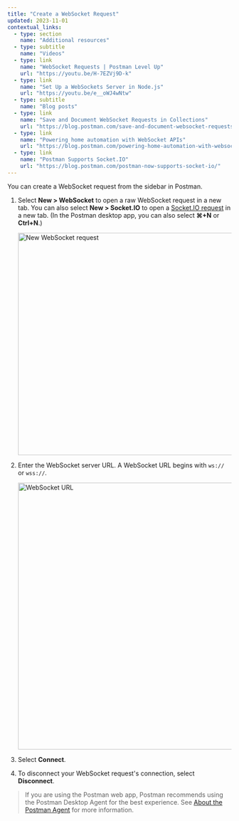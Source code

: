 ```yaml
---
title: "Create a WebSocket Request"
updated: 2023-11-01
contextual_links:
  - type: section
    name: "Additional resources"
  - type: subtitle
    name: "Videos"
  - type: link
    name: "WebSocket Requests | Postman Level Up"
    url: "https://youtu.be/H-7EZVj9D-k"
  - type: link
    name: "Set Up a WebSockets Server in Node.js"
    url: "https://youtu.be/e__oWJ4wNtw"
  - type: subtitle
    name: "Blog posts"
  - type: link
    name: "Save and Document WebSocket Requests in Collections"
    url: "https://blog.postman.com/save-and-document-websocket-requests-in-collections/"
  - type: link
    name: "Powering home automation with WebSocket APIs"
    url: "https://blog.postman.com/powering-home-automation-with-websocket-apis/"
  - type: link
    name: "Postman Supports Socket.IO"
    url: "https://blog.postman.com/postman-now-supports-socket-io/"
---
```


You can create a WebSocket request from the sidebar in Postman.

1. Select **New > WebSocket** to open a raw WebSocket request in a new tab. You can also select **New > Socket.IO** to open a [Socket.IO request](/docs/sending-requests/websocket/create-a-socketio-request/) in a new tab. (In the Postman desktop app, you can also select **⌘+N** or **Ctrl+N**.)

    <img src="https://assets.postman.com/postman-docs/v10/create-new-websocket-v10-2.jpg" alt="New WebSocket request" width="500px"/>

1. Enter the WebSocket server URL. A WebSocket URL begins with `ws://` or `wss://`.

    <img alt="WebSocket URL" src="https://assets.postman.com/postman-docs/v10/websocket-server-url-v10-19.jpg" width="600px"/>

1. Select **Connect**.
1. To disconnect your WebSocket request's connection, select **Disconnect**.

> If you are using the Postman web app, Postman recommends using the Postman Desktop Agent for the best experience. See [About the Postman Agent](/docs/getting-started/basics/about-postman-agent/) for more information.
